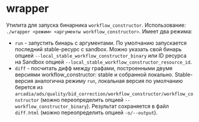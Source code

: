 # wrapper
Утилита для запуска бинарника `workflow_constructor`.
Использование: `./wrapper <режим> <аргументы workflow_constructor>`.
Имеет два режима:
- `run` - запустить бинарь с аргументами.
По умолчанию запускается последний stable-ресурс с sandbox.
Можно указать свой бинарь опцией `--local_stable_workflow_constructor_binary` или ID ресурса на Sandbox опцией `--local_stable_workflow_constructor_resource_id`.
- `diff` - посчитать дифф между графами, построенными двумя версиями workflow_constructor: stable и собранной локально.
Stable-версия аналогична режиму `run`, локальная версия по умолчанию берется из `arcadia/ads/quality/bid_correction/workflow_constructor/workflow_constructor`
(можно переопределить опцией `--workflow_constructor_binary`).
Результат сохраняется в файл `diff.html` (можно переопределить опцией `-o/--output`).
